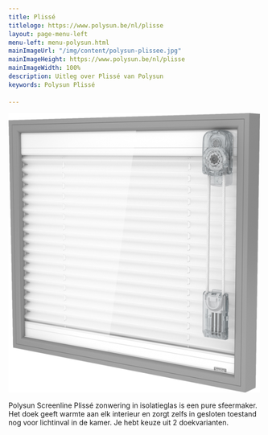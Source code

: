 ```yaml
---
title: Plissé
titlelogo: https://www.polysun.be/nl/plisse
layout: page-menu-left
menu-left: menu-polysun.html
mainImageUrl: "/img/content/polysun-plissee.jpg"
mainImageHeight: https://www.polysun.be/nl/plisse
mainImageWidth: 100%
description: Uitleg over Plissé van Polysun
keywords: Polysun Plissé

---
```


  
![](/img/content/polysun-plisse.png)

Polysun Screenline Plissé zonwering in isolatieglas is een pure sfeermaker. Het doek geeft warmte aan elk interieur en zorgt zelfs in gesloten toestand nog voor lichtinval in de kamer. Je hebt keuze uit 2 doekvarianten.